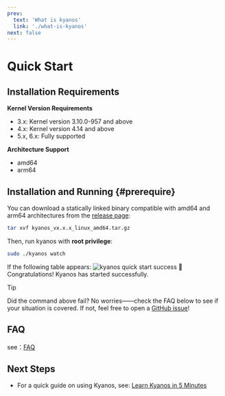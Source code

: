 ```yaml
---
prev:
  text: 'What is kyanos'
  link: './what-is-kyanos'
next: false
---
```


# Quick Start

## Installation Requirements

**Kernel Version Requirements**
- 3.x: Kernel version 3.10.0-957 and above
- 4.x: Kernel version 4.14 and above
- 5.x, 6.x: Fully supported

**Architecture Support**
- amd64
- arm64

## Installation and Running {#prerequire}

You can download a statically linked binary compatible with amd64 and arm64 architectures from the [release page](https://github.com/hengyoush/kyanos/releases):

```bash
tar xvf kyanos_vx.x.x_linux_amd64.tar.gz
```

Then, run kyanos with **root privilege**:
```bash
sudo ./kyanos watch 
```

If the following table appears:
![kyanos quick start success](/quickstart-success.png)
🎉 Congratulations! Kyanos has started successfully.

> [!TIP]
> Did the command above fail? No worries——check the FAQ below to see if your situation is covered. If not, feel free to open a [GitHub issue](https://github.com/hengyoush/kyanos/issues)!


## FAQ  
see：[FAQ](./faq)

## Next Steps
- For a quick guide on using Kyanos, see: [Learn Kyanos in 5 Minutes](./how-to)